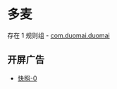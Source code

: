 # 多麦

存在 1 规则组 - [com.duomai.duomai](/src/apps/com.duomai.duomai.ts)

## 开屏广告

- [快照-0](https://i.gkd.li/import/13350180)
